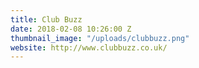 ```yaml
---
title: Club Buzz
date: 2018-02-08 10:26:00 Z
thumbnail_image: "/uploads/clubbuzz.png"
website: http://www.clubbuzz.co.uk/
---
```


